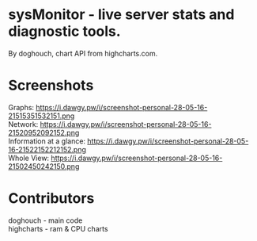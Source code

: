 # sysMonitor - live server stats and diagnostic tools.
By doghouch, chart API from highcharts.com.

# Screenshots
Graphs:
https://i.dawgy.pw/i/screenshot-personal-28-05-16-21515351532151.png
<br>
Network:
https://i.dawgy.pw/i/screenshot-personal-28-05-16-21520952092152.png
<br>
Information at a glance:
https://i.dawgy.pw/i/screenshot-personal-28-05-16-21522152212152.png
<br>
Whole View:
https://i.dawgy.pw/i/screenshot-personal-28-05-16-21502450242150.png

# Contributors
doghouch - main code<br>
highcharts - ram & CPU charts
